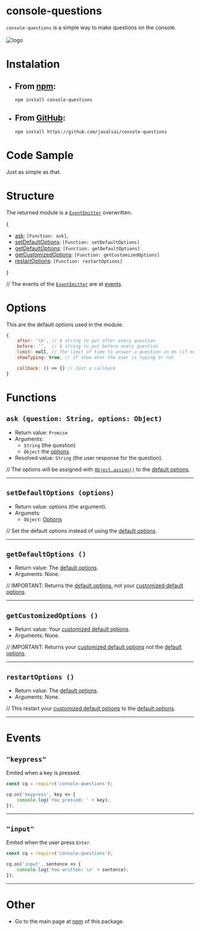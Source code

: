 <!-- title: console-questions: docs -->
console-questions
=================

`console-questions` is a simple way to make questions on the console.
\
\
![logo](https://cq-storage.javalsai9199.repl.co/docs/1.1.0/rounded-banner.png)



Instalation
===========
* ## From **[npm](https://www.npmjs.com/package/console-questions)**:
  ```
  npm install console-questions
  ```
* ## From **[GitHub](https://github.com/javalsai/console-questions)**:
  ```
  npm install https://github.com/javalsai/console-questions
  ```


Code Sample
===========


Just as simple as that.





Structure
=========

The returned module is a [`EventEmitter`](https://nodejs.org/api/events.html#events_class_eventemitter) overwritten.

\{

* [ask](#ask-question-string-options-object): `[Function: ask]`,
* [setDefaultOptions](#setdefaultoptions-options): `[Function: setDefaultOptions]`
* [getDefaultOptions](#getdefaultoptions-): `[Function: getDefaultOptions]`
* [getCustomizedOptions](#getcustomizedoptions-): `[Function: getCustomizedOptions]`
* [restartOptions](#restartoptions-): `[Function: restartOptions]`

}

// The events of the [`EventEmitter`](https://nodejs.org/api/events.html#events_class_eventemitter) are at [events](#events).





Options
=======
This are the default options used in the module.

```javascript
{
    after: '\n', // A string to put after every question
    before: '',  // A string to put before every question
    limit: null, // The limit of time to answer a question in ms (if exceeded return null)
    showTyping: true, // If show what the user is typing or not

    callback: () => {} // Just a callback
}
```





Functions
=========

`ask (question: String, options: Object)`
-----------------------------------------
* Return value: `Promise`
* Arguments: 
  * `String` (the question)
  * `Object` the [options](#options).
* Resolved value: `String` (the user response for the question).

// The options will be assigned with [`Object.assign()`](https://developer.mozilla.org/en-US/docs/Web/JavaScript/Reference/Global_Objects/Object/assign) to the [default options](#options).

---

`setDefaultOptions (options)`
-----------------------------
* Return value: options (the argument).
* Argumets:
  * `Object`: [Options](#options)

// Set the default options instead of using the [default options](#options).

---

`getDefaultOptions ()`
----------------------
* Return value: The [default options](#options).
* Arguments: None.

// IMPORTANT: Returns the [default options](#options), not your [customized default options](#setdefaultoptions-options).

---

`getCustomizedOptions ()`
-------------------------
* Return value: Your [customized default options](#setdefaultoptions-options).
* Arguments: None.

// IMPORTANT: Returns your [customized default options](#setdefaultoptions-options) not the [default options](#options).

---

`restartOptions ()`
-------------------
* Return value: The [default options](#options).
* Arguments: None.

// This restart your [customized default options](#setdefaultoptions-options) to the [default options](#options).

---


Events
======
`"keypress"`
------------

Emited when a key is pressed.
```javascript
const cq = require('console-questions');

cq.on('keypress', key => {
    console.log('You pressed: ' + key);
});
```
---

`"input"`
---------

Emited when the user press `Enter`.
```javascript
const cq = require('console-questions');

cq.on('input', sentence => {
    console.log('You written: \n' + sentence);
});
```
---






Other
=====

* Go to the main page at [npm](https://www.npmjs.com/package/console-questions) of this package.

